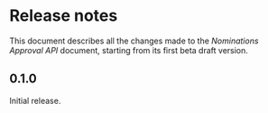 Release notes
=============

This document describes all the changes made to the *Nominations Approval API*
document, starting from its first beta draft version.


0.1.0
-----

Initial release.
